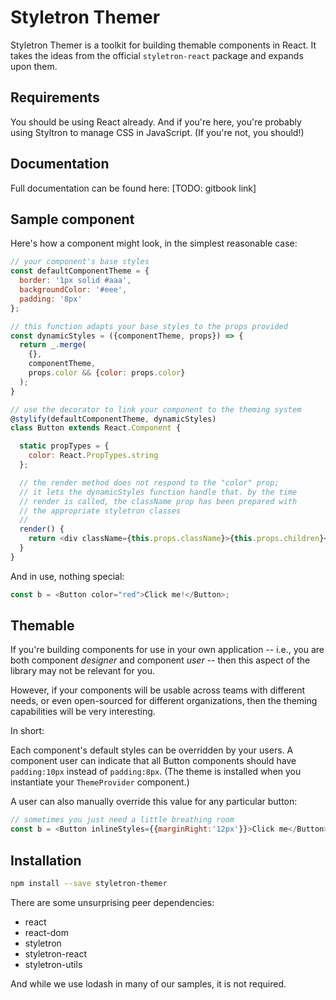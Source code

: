 # Styletron Themer

Styletron Themer is a toolkit for building themable
components in React. It takes the ideas from the 
official `styletron-react` package and expands upon them.

## Requirements

You should be using React already. And if you're here,
you're probably using Styltron to manage CSS in JavaScript.
(If you're not, you should!)

## Documentation

Full documentation can be found here: [TODO: gitbook link]

## Sample component

Here's how a component might look, in the simplest
reasonable case:

```js
// your component's base styles
const defaultComponentTheme = {
  border: '1px solid #aaa',
  backgroundColor: '#eee',
  padding: '8px'
};

// this function adapts your base styles to the props provided
const dynamicStyles = ({componentTheme, props}) => {
  return _.merge(
    {},
    componentTheme,
    props.color && {color: props.color}
  );
}

// use the decorator to link your component to the theming system
@stylify(defaultComponentTheme, dynamicStyles)
class Button extends React.Component {

  static propTypes = {
    color: React.PropTypes.string
  };

  // the render method does not respond to the "color" prop;
  // it lets the dynamicStyles function handle that. by the time
  // render is called, the className prop has been prepared with
  // the appropriate styletron classes
  //
  render() {
    return <div className={this.props.className}>{this.props.children}</div>;
  }
}
```

And in use, nothing special:

```js
const b = <Button color="red">Click me!</Button>;
```


## Themable

If you're building components for use in your own application -- i.e., you
are both component *designer* and component *user* -- then this aspect of
the library may not be relevant for you.

However, if your components will be usable across teams with different
needs, or even open-sourced for different organizations, then the theming
capabilities will be very interesting.

In short:

Each component's default styles can be overridden by your users. A 
component user can indicate that all Button components should have 
`padding:10px` instead of `padding:8px`. (The theme is installed when 
you instantiate your `ThemeProvider` component.)
 
A user can also manually override this value for any particular button:

```js
// sometimes you just need a little breathing room
const b = <Button inlineStyles={{marginRight:'12px'}}>Click me</Button>;
```


## Installation

```bash
npm install --save styletron-themer
```

There are some unsurprising peer dependencies: 
* react
* react-dom
* styletron
* styletron-react
* styletron-utils

And while we use lodash in many of our samples, it is not required.


